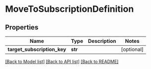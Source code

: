 # MoveToSubscriptionDefinition

## Properties
Name | Type | Description | Notes
------------ | ------------- | ------------- | -------------
**target_subscription_key** | **str** |  | [optional] 

[[Back to Model list]](../README.md#documentation-for-models) [[Back to API list]](../README.md#documentation-for-api-endpoints) [[Back to README]](../README.md)


